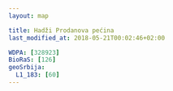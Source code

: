 ```yaml
---
layout: map

title: Hadži Prodanova pećina
last_modified_at: 2018-05-21T00:02:46+02:00

WDPA: [328923]
BioRaS: [126]
geoSrbija:
  L1_183: [60]
---
```

